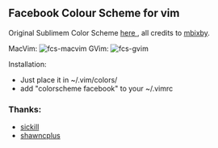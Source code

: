 ## Facebook Colour Scheme for vim

Original Sublimem Color Scheme [ here ]( https://github.com/mbixby/facebook-color-scheme ), all credits to [mbixby](https://github.com/mbixby).

MacVim:
![fcs-macvim](screenshots/facebook-colour-scheme.png)
GVim:
![fcs-gvim](screenshots/facebook-colour-scheme.png)

Installation:
  - Just place it in ~/.vim/colors/
  - add "colorscheme facebook" to your ~/.vimrc

### Thanks:
  - [sickill](https://github.com/sickill/coloration)
  - [shawncplus](http://github.com/shawncplus/Vim-toCterm)
